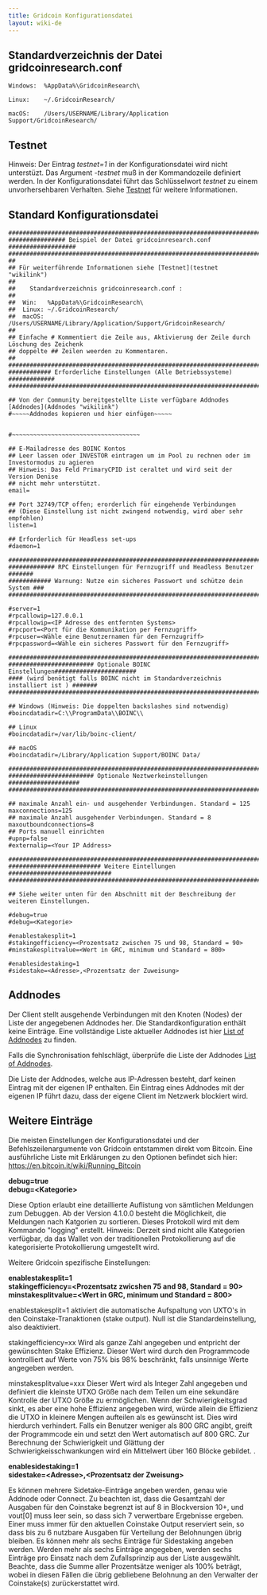 ```yaml
---
title: Gridcoin Konfigurationsdatei
layout: wiki-de
---
```


## Standardverzeichnis der Datei gridcoinresearch.conf 

    Windows:  %AppData%\GridcoinResearch\

    Linux:    ~/.GridcoinResearch/

    macOS:    /Users/USERNAME/Library/Application Support/GridcoinResearch/

## Testnet

Hinweis: Der Eintrag *testnet=1* in der Konfigurationsdatei 
wird nicht unterstüzt. Das Argument *-testnet* muß in der Kommandozeile definiert werden.
In der Konfigurationsdatei führt das Schlüsselwort *testnet* zu einem unvorhersehbaren 
Verhalten. Siehe [Testnet](testnet "wikilink") für weitere Informationen.


## Standard Konfigurationsdatei

    #############################################################################
    ################ Beispiel der Datei gridcoinresearch.conf ###################
    #############################################################################
    ##
    ## Für weiterführende Informationen siehe [Testnet](testnet "wikilink")
    ##
    ## 	  Standardverzeichnis gridcoinresearch.conf :
    ##
    ##  Win:   %AppData%\GridcoinResearch\
    ##  Linux: ~/.GridcoinResearch/
    ##  macOS: /Users/USERNAME/Library/Application/Support/GridcoinResearch/
    ##
    ## Einfache # Kommentiert die Zeile aus, Aktivierung der Zeile durch Löschung des Zeichenk
    ## doppelte ## Zeilen weerden zu Kommentaren.
    ##
    #############################################################################
    ############ Erforderliche Einstellungen (Alle Betriebssysteme) #############
    #############################################################################

    ## Von der Community bereitgestellte Liste verfügbare Addnodes [Addnodes](Addnodes "wikilink")
    #~~~~~Addnodes kopieren und hier einfügen~~~~~


    #~~~~~~~~~~~~~~~~~~~~~~~~~~~~~~~~~~~~

    ## E-Mailadresse des BOINC Kontos
    ## Leer lassen oder INVESTOR eintragen um im Pool zu rechnen oder im Investormodus zu agieren
    ## Hinweis: Das Feld PrimaryCPID ist ceraltet und wird seit der Version Denise 
	## nicht mehr unterstützt.
    email=

    ## Port 32749/TCP offen; erorderlich für eingehende Verbindungen 
    ## (Diese Einstellung ist nicht zwingend notwendig, wird aber sehr empfohlen)
    listen=1

    ## Erforderlich für Headless set-ups
    #daemon=1

    #############################################################################
    ############# RPC Einstellungen für Fernzugriff und Headless Benutzer #######
    ############ Warnung: Nutze ein sicheres Passwort und schütze dein System ###
    #############################################################################

    #server=1
    #rpcallowip=127.0.0.1
    #rpcallowip=<IP Adresse des entfernten Systems>
    #rpcport=<Port für die Kommunikation per Fernzugriff>
    #rpcuser=<Wähle eine Benutzernamen für den Fernzugriff>
    #rpcpassword=<Wähle ein sicheres Passwort für den Fernzugriff>

    #############################################################################
    ######################## Optionale BOINC Einstellungen#######################
    #### (wird benötigt falls BOINC nicht im Standardverzeichnis installiert ist ) #######
    #############################################################################

    ## Windows (Hinweis: Die doppelten backslashes sind notwendig)
    #boincdatadir=C:\\ProgramData\\BOINC\\

    ## Linux
    #boincdatadir=/var/lib/boinc-client/

    ## macOS
    #boincdatadir=/Library/Application Support/BOINC Data/

    #############################################################################
    ######################## Optionale Neztwerkeinstellungen ####################
    #############################################################################

    ## maximale Anzahl ein- und ausgehender Verbindungen. Standard = 125
    maxconnections=125
    ## maximale Anzahl ausgehender Verbindungen. Standard = 8
    maxoutboundconnections=8
    ## Ports manuell einrichten
    #upnp=false
    #externalip=<Your IP Address>

    #############################################################################
    ########################## Weitere Eintellungen #############################
    #############################################################################

    ## Siehe weiter unten für den Abschnitt mit der Beschreibung der weiteren Einstellungen.

    #debug=true
    #debug=<Kategorie>

    #enablestakesplit=1
    #stakingefficiency=<Prozentsatz zwischen 75 und 98, Standard = 90>
    #minstakesplitvalue=<Wert in GRC, minimum und Standard = 800>

    #enablesidestaking=1
    #sidestake=<Adresse>,<Prozentsatz der Zuweisung>


## Addnodes

Der Client stellt ausgehende Verbindungen mit den Knoten (Nodes) der Liste 
der angegebenen Addnodes her. Die Standardkonfiguration enthält keine Einträge.
Eine vollständige Liste aktueller Addnodes  ist hier [List of Addnodes](addnodes "wikilink") zu finden.

Falls die Synchronisation fehlschlägt, überprüfe die Liste der Addnodes [List of
Addnodes](addnodes "wikilink").

Die Liste der Addnodes, welche aus IP-Adressen besteht, darf keinen Eintrag mit der eigenen IP enthalten. Ein Eintrag eines Addnodes mit der eigenen IP führt dazu, dass der eigene Client im Netzwerk blockiert wird. 

## Weitere Einträge

Die meisten Einstellungen der Konfigurationsdatei und der Befehlszeilenargumente von Gridcoin entstammen direkt vom Bitcoin. Eine ausführliche Liste mit Erklärungen zu den Optionen befindet sich hier: <https://en.bitcoin.it/wiki/Running_Bitcoin>

**debug=true**  
**debug=\<Kategorie>**

Diese Option erlaubt eine detaillierte Auflistung von sämtlichen Meldungen zum Debuggen. Ab der Version 4.1.0.0 besteht die Möglichkeit, die Meldungen nach Katgorien zu sortieren. 
Dieses Protokoll wird mit dem Kommando "logging" erstellt. 
Hinweis: Derzeit sind nicht alle Kategorien verfügbar, da das Wallet von der traditionellen Protokollierung auf die kategorisierte Protokollierung umgestellt wird.

Weitere Gridcoin spezifische Einstellungen:

**enablestakesplit=1**  
**stakingefficiency=\<Prozentsatz zwicshen 75 and 98, Standard = 90>**  
**minstakesplitvalue=\<Wert in GRC, minimum und Standard = 800>**

enablestakesplit=1 aktiviert die automatische Aufspaltung von UXTO's in den Coinstake-Tranaktionen (stake output). Null ist die Standardeinstellung, also deaktiviert. 

stakingefficiency=xx Wird als ganze Zahl angegeben und entpricht der gewünschten Stake Effizienz. Dieser Wert wird durch den Programmcode kontrolliert auf Werte von 75% bis 98% beschränkt, falls unsinnige Werte angegeben werden.

minstakesplitvalue=xxx Dieser Wert wird als Integer Zahl angegeben und definiert die kleinste UTXO Größe nach dem Teilen um eine sekundäre Kontrolle der UTXO  Größe zu ermöglichen. Wenn der Schwierigkeitsgrad sinkt, es aber eine hohe Effizienz angegeben wird, würde allein die Effizienz die UTXO in kleinere Mengen aufteilen als es gewünscht ist. Dies wird hierdurch verhindert. Falls ein Benutzer weniger als 800 GRC angibt, greift der Programmcode ein und setzt den Wert automatisch auf 800 GRC. Zur Berechnung der Schwierigkeit und Glättung der Schwierigkeisschwankungen wird ein Mittelwert über 160 Blöcke gebildet. .

**enablesidestaking=1**  
**sidestake=\<Adresse>,\<Prozentsatz der Zweisung>**

Es können mehrere Sidetake-Einträge angeben werden, genau wie Addnode oder Connect.
Zu beachten ist, dass die Gesamtzahl der Ausgaben für den Coinstake begrenzt ist auf 8 in Blockversion 10+, und vout[0] muss leer sein, so dass sich 7 verwertbare Ergebnisse ergeben. 
Einer muss immer für den aktuellen Coinstake Output reserviert sein, so dass bis zu 6 nutzbare Ausgaben für Verteilung der Belohnungen übrig bleiben. Es können mehr als sechs Einträge für Sidestaking angeben werden.
Werden mehr als sechs Einträge angegeben, werden sechs Einträge pro Einsatz nach dem Zufallsprinzip aus der Liste ausgewählt.
Beachte, dass die Summe aller Prozentsätze weniger als 100% beträgt, wobei in diesen Fällen die übrig gebliebene Belohnung an den Verwalter der Coinstake(s) zurückerstattet wird.
